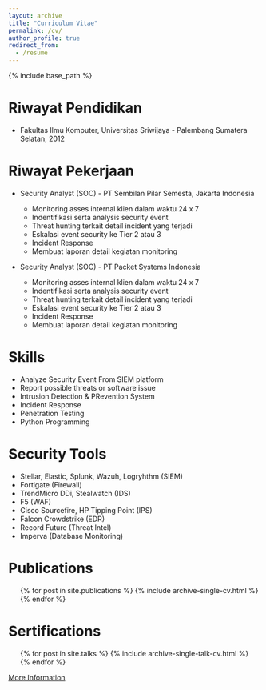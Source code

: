 ```yaml
---
layout: archive
title: "Curriculum Vitae"
permalink: /cv/
author_profile: true
redirect_from:
  - /resume
---
```


{% include base_path %}

Riwayat Pendidikan 
======
* Fakultas Ilmu Komputer, Universitas Sriwijaya - Palembang Sumatera Selatan, 2012

Riwayat Pekerjaan 
======
* Security Analyst (SOC) - PT Sembilan Pilar Semesta, Jakarta Indonesia
  * Monitoring asses internal klien dalam waktu 24 x 7
  * Indentifikasi serta analysis security event
  * Threat hunting terkait detail incident yang terjadi
  * Eskalasi event security ke Tier 2 atau 3
  * Incident Response
  * Membuat laporan detail kegiatan monitoring 

* Security Analyst (SOC) - PT Packet Systems Indonesia
  * Monitoring asses internal klien dalam waktu 24 x 7
  * Indentifikasi serta analysis security event
  * Threat hunting terkait detail incident yang terjadi
  * Eskalasi event security ke Tier 2 atau 3
  * Incident Response
  * Membuat laporan detail kegiatan monitoring 
  
Skills
======
* Analyze Security Event From SIEM platform
* Report possible threats or software issue
* Intrusion Detection & PRevention System
* Incident Response
* Penetration Testing
* Python Programming

Security Tools
======
* Stellar, Elastic, Splunk, Wazuh, Logryhthm (SIEM)
* Fortigate (Firewall)
* TrendMicro DDi, Stealwatch (IDS)
* F5 (WAF)
* Cisco Sourcefire, HP Tipping Point (IPS)
* Falcon Crowdstrike (EDR)
* Record Future (Threat Intel)
* Imperva (Database Monitoring)

Publications
======
  <ul>{% for post in site.publications %}
    {% include archive-single-cv.html %}
  {% endfor %}</ul>
  
Sertifications
======
  <ul>{% for post in site.talks %}
    {% include archive-single-talk-cv.html %}
  {% endfor %}</ul>
  
[More Information]()
